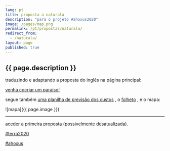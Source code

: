 ```yaml
---
lang: pt
title: proposta a naturala
description: "para o projeto #ahoxus2020"
image: /pages/map.png
permalink: /pt/propostas/naturala/
redirect_from:
  - /naturala/
layout: page
published: true
---
```


## {{ page.description }}

traduzindo e adaptando a proposta do inglês na página principal:

[venha cocriar um paraíso!](https://docs.google.com/document/d/16ziydpQJNeh2xmPhyn-5W50Svwgn-id2iofwqZ5DrQw/edit?usp=drivesdk)

segue também [uma planilha de previsão dos custos](https://docs.google.com/spreadsheets/d/1me1szlV1Uvy1GacDeVwuQtIlt5Kb8gpyvoAZ2E8hJI8/edit?usp=drivesdk)
, o [folheto](https://drive.google.com/file/d/1nO1p3S12DejLToUr5Ro1Kza5iljRJ-jM/view?usp=drivesdk)
, e o mapa:

![mapa]({{ page.image }})

---

[aceder a primeira proposta (possivelmente desatualizada)](https://docs.google.com/document/d/1I45xc2cJa5A0MUle59r0VDeNz78y87HhV9ZhDgUQDRw/edit?usp=drivesdk).

[#terra2020](/pt/terra2020)

[#ahoxus](/)

